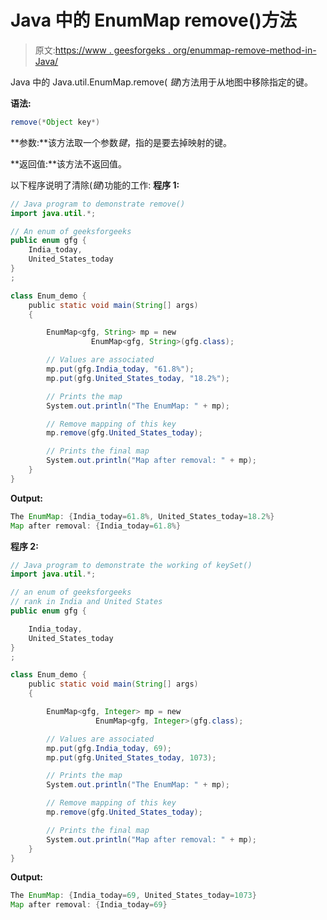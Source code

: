 # Java 中的 EnumMap remove()方法

> 原文:[https://www . geesforgeks . org/enummap-remove-method-in-Java/](https://www.geeksforgeeks.org/enummap-remove-method-in-java/)

Java 中的 Java.util.EnumMap.remove( *键*)方法用于从地图中移除指定的键。

**语法:**

```java
remove(*Object key*)
```

**参数:**该方法取一个参数*键*，指的是要去掉映射的键。

**返回值:**该方法不返回值。

以下程序说明了清除(*键*)功能的工作:
**程序 1:**

```java
// Java program to demonstrate remove()
import java.util.*;

// An enum of geeksforgeeks
public enum gfg {
    India_today,
    United_States_today
}
;

class Enum_demo {
    public static void main(String[] args)
    {

        EnumMap<gfg, String> mp = new 
                  EnumMap<gfg, String>(gfg.class);

        // Values are associated
        mp.put(gfg.India_today, "61.8%");
        mp.put(gfg.United_States_today, "18.2%");

        // Prints the map
        System.out.println("The EnumMap: " + mp);

        // Remove mapping of this key
        mp.remove(gfg.United_States_today);

        // Prints the final map
        System.out.println("Map after removal: " + mp);
    }
}
```

**Output:**

```java
The EnumMap: {India_today=61.8%, United_States_today=18.2%}
Map after removal: {India_today=61.8%}

```

**程序 2:**

```java
// Java program to demonstrate the working of keySet()
import java.util.*;

// an enum of geeksforgeeks
// rank in India and United States
public enum gfg {

    India_today,
    United_States_today
}
;

class Enum_demo {
    public static void main(String[] args)
    {

        EnumMap<gfg, Integer> mp = new 
                   EnumMap<gfg, Integer>(gfg.class);

        // Values are associated
        mp.put(gfg.India_today, 69);
        mp.put(gfg.United_States_today, 1073);

        // Prints the map
        System.out.println("The EnumMap: " + mp);

        // Remove mapping of this key
        mp.remove(gfg.United_States_today);

        // Prints the final map
        System.out.println("Map after removal: " + mp);
    }
}
```

**Output:**

```java
The EnumMap: {India_today=69, United_States_today=1073}
Map after removal: {India_today=69}

```